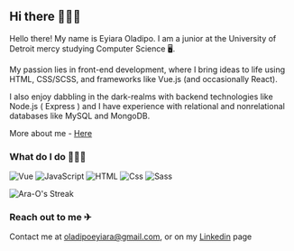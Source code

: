  ## Hi there 🙋🏽‍♂️
 
Hello there! My name is Eyiara Oladipo. I am a junior at the University of Detroit mercy studying Computer Science 🖥️. 

My passion lies in front-end development, where I bring ideas to life using HTML, CSS/SCSS, and frameworks like Vue.js (and occasionally React). 

I also enjoy dabbling in the dark-realms with backend technologies like Node.js ( Express ) and I have experience with relational and nonrelational databases like MySQL and MongoDB.

More about me - <a href='https://araoladipo.tech' target="_blank">Here</a>
 
 ### What do I do 🤷🏽‍♂️
 <p>
  <img alt="Vue" src="https://img.shields.io/badge/Vue.js-4FC08D?logo=Vue.js&logoColor=white&style=for-the-badge" />
  <img alt="JavaScript" src="https://img.shields.io/badge/JavaScript-F7DF1E?logo=javascript&logoColor=white&style=for-the-badge" />
  <img alt="HTML" src="https://img.shields.io/badge/HTML-E34F26?logo=html5&logoColor=white&style=for-the-badge" />
  <img alt="Css" src="https://img.shields.io/badge/CSS-1572B6?logo=css3&logoColor=white&style=for-the-badge" />
  <img alt="Sass" src="https://img.shields.io/badge/Sass-CC6699?logo=sass&logoColor=white&style=for-the-badge" />
 </p>
 
![Ara-O's Streak](https://github-readme-streak-stats.herokuapp.com/?user=Ara-O&theme=vue-dark&hide_border=true)

 ### Reach out to me ✈
 Contact me at [oladipoeyiara@gmail.com](https://mail.google.com/mail/u/0/?fs=1&to=oladipoeyiara@gmail.com&su=Subject&body=Body&tf=cm), or on my <a target="_blank" href="https://www.linkedin.com/in/eyiara-oladipo-2b5ba2180/">Linkedin</a> page
                 
